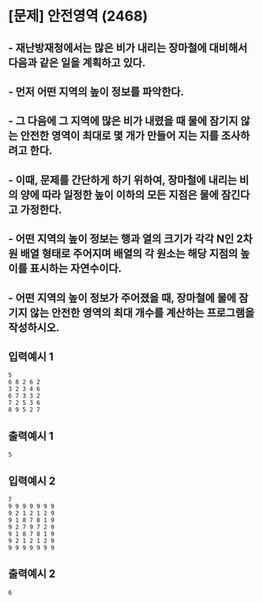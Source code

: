 # [문제] 안전영역 (2468)
## - 재난방재청에서는 많은 비가 내리는 장마철에 대비해서 다음과 같은 일을 계획하고 있다. 
## - 먼저 어떤 지역의 높이 정보를 파악한다.
## - 그 다음에 그 지역에 많은 비가 내렸을 때 물에 잠기지 않는 안전한 영역이 최대로 몇 개가 만들어 지는 지를 조사하려고 한다.
## - 이때, 문제를 간단하게 하기 위하여, 장마철에 내리는 비의 양에 따라 일정한 높이 이하의 모든 지점은 물에 잠긴다고 가정한다.
## - 어떤 지역의 높이 정보는 행과 열의 크기가 각각 N인 2차원 배열 형태로 주어지며 배열의 각 원소는 해당 지점의 높이를 표시하는 자연수이다.
## - 어떤 지역의 높이 정보가 주어졌을 때, 장마철에 물에 잠기지 않는 안전한 영역의 최대 개수를 계산하는 프로그램을 작성하시오.



## 입력예시 1
    5
    6 8 2 6 2
    3 2 3 4 6
    6 7 3 3 2
    7 2 5 3 6
    8 9 5 2 7
    
## 출력예시 1
    5

## 입력예시 2
    7
    9 9 9 9 9 9 9
    9 2 1 2 1 2 9
    9 1 8 7 8 1 9
    9 2 7 9 7 2 9
    9 1 8 7 8 1 9
    9 2 1 2 1 2 9
    9 9 9 9 9 9 9
    
## 출력예시 2
    6

